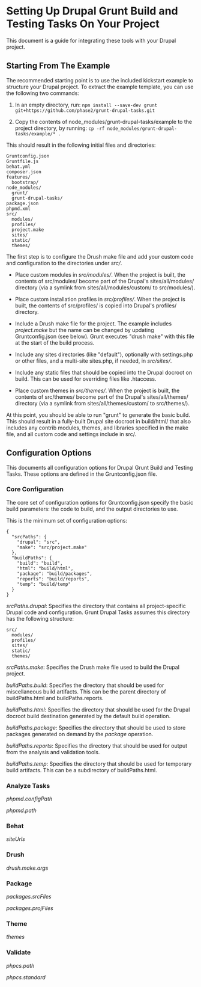 
# Setting Up Drupal Grunt Build and Testing Tasks On Your Project

This document is a guide for integrating these tools with your Drupal project.

## Starting From The Example

The recommended starting point is to use the included kickstart example to
structure your Drupal project. To extract the example template, you can use the
following two commands:

1. In an empty directory, run:
   `npm install --save-dev grunt git+https://github.com/phase2/grunt-drupal-tasks.git`

2. Copy the contents of node_modules/grunt-drupal-tasks/example to the project
   directory, by running:
   `cp -rf node_modules/grunt-drupal-tasks/example/* .`

This should result in the following initial files and directories:

```
Gruntconfig.json
Gruntfile.js
behat.yml
composer.json
features/
  bootstrap/
node_modules/
  grunt/
  grunt-drupal-tasks/
package.json
phpmd.xml
src/
  modules/
  profiles/
  project.make
  sites/
  static/
  themes/
```

The first step is to configure the Drush make file and add your custom code and
configuration to the directories under _src/_.

- Place custom modules in *src/modules/*. When the project is built, the
  contents of src/modules/ become part of the Drupal's sites/all/modules/
  directory (via a symlink from sites/all/modules/custom/ to src/modules/).

- Place custom installation profiles in *src/profiles/*. When the project is
  built, the contents of src/profiles/ is copied into Drupal's profiles/
  directory.

- Include a Drush make file for the project. The example includes *project.make*
  but the name can be changed by updating Gruntconfig.json (see below). Grunt
  executes "drush make" with this file at the start of the build process.

- Include any sites directories (like "default"), optionally with settings.php
  or other files, and a multi-site sites.php, if needed, in *src/sites/*.

- Include any static files that should be copied into the Drupal docroot on
  build. This can be used for overriding files like .htaccess.

- Place custom themes in *src/themes/*. When the project is built, the
  contents of src/themes/ become part of the Drupal's sites/all/themes/
  directory (via a symlink from sites/all/themes/custom/ to src/themes/).

At this point, you should be able to run "grunt" to generate the basic build.
This should result in a fully-built Drupal site docroot in build/html/
that also includes any contrib modules, themes, and libraries specified in the
make file, and all custom code and settings include in src/.

## Configuration Options

This documents all configuration options for Drupal Grunt Build and Testing
Tasks. These options are defined in the Gruntconfig.json file.

### Core Configuration

The core set of configuration options for Gruntconfig.json specify the basic
build parameters: the code to build, and the output directories to use.

This is the minimum set of configuration options:

```
{
  "srcPaths": {
    "drupal": "src",
    "make": "src/project.make"
  },
  "buildPaths": {
    "build": "build",
    "html": "build/html",
    "package": "build/packages",
    "reports": "build/reports",
    "temp": "build/temp"
  }
}
```

*srcPaths.drupal*: Specifies the directory that contains all project-specific
Drupal code and configuration. Grunt Drupal Tasks assumes this directory has the
following structure:

```
src/
  modules/
  profiles/
  sites/
  static/
  themes/
```

*srcPaths.make*: Specifies the Drush make file used to build the Drupal project.

*buildPaths.build*: Specifies the directory that should be used for
miscellaneous build artifacts. This can be the parent directory of
buildPaths.html and buildPaths.reports.

*buildPaths.html*: Specifies the directory that should be used for the Drupal
docroot build destination generated by the default build operation.

*buildPaths.package*: Specifies the directory that should be used to store
packages generated on demand by the _package_ operation.

*buildPaths.reports*: Specifies the directory that should be used for output
from the analysis and validation tools.

*buildPaths.temp*: Specifies the directory that should be used for temporary
build artifacts. This can be a subdirectory of buildPaths.html.

### Analyze Tasks

*phpmd.configPath*

*phpmd.path*

### Behat

*siteUrls*

### Drush

*drush.make.args*

### Package

*packages.srcFiles*

*packages.projFiles*

### Theme

*themes*

### Validate

*phpcs.path*

*phpcs.standard*
